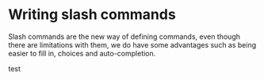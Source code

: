 # Writing slash commands

Slash commands are the new way of defining commands, even though there are limitations with them, 
we do have some advantages such as being easier to fill in, choices and auto-completion.

test
